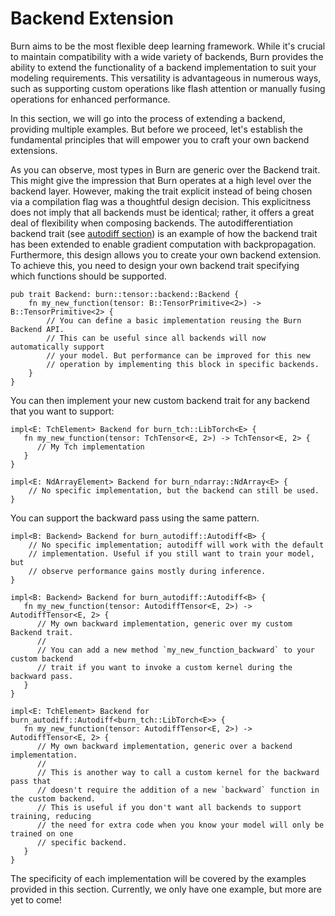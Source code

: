 # Backend Extension

Burn aims to be the most flexible deep learning framework. While it's crucial to maintain
compatibility with a wide variety of backends, Burn provides the ability to extend the functionality
of a backend implementation to suit your modeling requirements. This versatility is advantageous in
numerous ways, such as supporting custom operations like flash attention or manually fusing
operations for enhanced performance.

In this section, we will go into the process of extending a backend, providing multiple examples.
But before we proceed, let's establish the fundamental principles that will empower you to craft
your own backend extensions.

As you can observe, most types in Burn are generic over the Backend trait. This might give the
impression that Burn operates at a high level over the backend layer. However, making the trait
explicit instead of being chosen via a compilation flag was a thoughtful design decision. This
explicitness does not imply that all backends must be identical; rather, it offers a great deal of
flexibility when composing backends. The autodifferentiation backend trait (see
[autodiff section](../building-blocks/autodiff)) is an example of how the backend trait has been
extended to enable gradient computation with backpropagation. Furthermore, this design allows you to
create your own backend extension. To achieve this, you need to design your own backend trait
specifying which functions should be supported.

```rust, ignore
pub trait Backend: burn::tensor::backend::Backend {
    fn my_new_function(tensor: B::TensorPrimitive<2>) -> B::TensorPrimitive<2> {
        // You can define a basic implementation reusing the Burn Backend API.
        // This can be useful since all backends will now automatically support
        // your model. But performance can be improved for this new
        // operation by implementing this block in specific backends.
    }
}
```

You can then implement your new custom backend trait for any backend that you want to support:

```rust, ignore
impl<E: TchElement> Backend for burn_tch::LibTorch<E> {
   fn my_new_function(tensor: TchTensor<E, 2>) -> TchTensor<E, 2> {
      // My Tch implementation
   }
}

impl<E: NdArrayElement> Backend for burn_ndarray::NdArray<E> {
    // No specific implementation, but the backend can still be used.
}
```

You can support the backward pass using the same pattern.

```rust, ignore
impl<B: Backend> Backend for burn_autodiff::Autodiff<B> {
    // No specific implementation; autodiff will work with the default
    // implementation. Useful if you still want to train your model, but
    // observe performance gains mostly during inference.
}

impl<B: Backend> Backend for burn_autodiff::Autodiff<B> {
   fn my_new_function(tensor: AutodiffTensor<E, 2>) -> AutodiffTensor<E, 2> {
      // My own backward implementation, generic over my custom Backend trait.
      //
      // You can add a new method `my_new_function_backward` to your custom backend
      // trait if you want to invoke a custom kernel during the backward pass.
   }
}

impl<E: TchElement> Backend for burn_autodiff::Autodiff<burn_tch::LibTorch<E>> {
   fn my_new_function(tensor: AutodiffTensor<E, 2>) -> AutodiffTensor<E, 2> {
      // My own backward implementation, generic over a backend implementation.
      //
      // This is another way to call a custom kernel for the backward pass that
      // doesn't require the addition of a new `backward` function in the custom backend.
      // This is useful if you don't want all backends to support training, reducing
      // the need for extra code when you know your model will only be trained on one
      // specific backend.
   }
}
```

The specificity of each implementation will be covered by the examples provided in this section.
Currently, we only have one example, but more are yet to come!
